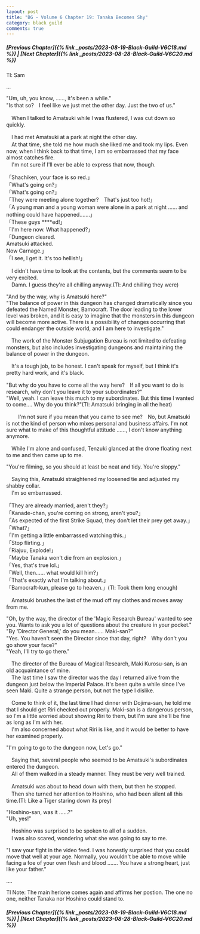 ```yaml
---
layout: post
title: "BG - Volume 6 Chapter 19: Tanaka Becomes Shy"
category: black guild
comments: true
---
```


##### [Previous Chapter]({% link _posts/2023-08-19-Black-Guild-V6C18.md %}) \| [Next Chapter]({% link _posts/2023-08-28-Black-Guild-V6C20.md %})



Tl: Sam

…


"Um, uh, you know, ......, it's been a while."   
"Is that so?　I feel like we just met the other day. Just the two of us."

　When I talked to Amatsuki while I was flustered, I was cut down so quickly.

　I had met Amatsuki at a park at night the other day.   
　At that time, she told me how much she liked me and took my lips. Even now, when I think back to that time, I am so embarrassed that my face almost catches fire.   
　I'm not sure if I'll ever be able to express that now, though.   
<!--more-->

「Shachiken, your face is so red.」   
「What's going on?」   
「What's going on?」   
「They were meeting alone together?　That's just too hot!」   
「A young man and a young woman were alone in a park at night ...... and nothing could have happened.......」   
「These guys ****ed!」   
「I'm here now. What happened?」   
「Dungeon cleared.   
Amatsuki attacked.   
Now Carnage.」   
「I see, I get it. It's too hellish!」

　I didn't have time to look at the contents, but the comments seem to be very excited.   
　Damn. I guess they're all chilling anyway.(Tl: And chilling they were)

"And by the way, why is Amatsuki here?"   
"The balance of power in this dungeon has changed dramatically since you defeated the Named Monster, Bamocraft. The door leading to the lower level was broken, and it is easy to imagine that the monsters in this dungeon will become more active. There is a possibility of changes occurring that could endanger the outside world, and I am here to investigate."

　The work of the Monster Subjugation Bureau is not limited to defeating monsters, but also includes investigating dungeons and maintaining the balance of power in the dungeon.

　It's a tough job, to be honest. I can't speak for myself, but I think it's pretty hard work, and it's black.

"But why do you have to come all the way here?　If all you want to do is research, why don't you leave it to your subordinates?"      
"Well, yeah. I can leave this much to my subordinates. But this time I wanted to come.... Why do you think?"(Tl: Amatsuki bringing in all the heat)

　
　I'm not sure if you mean that you came to see me?　No, but Amatsuki is not the kind of person who mixes personal and business affairs. I'm not sure what to make of this thoughtful attitude ......, I don't know anything anymore.

　While I'm alone and confused, Tenzuki glanced at the drone floating next to me and then came up to me.

"You're filming, so you should at least be neat and tidy. You're sloppy."

　Saying this, Amatsuki straightened my loosened tie and adjusted my shabby collar.   
　I'm so embarrassed.

「They are already married, aren't they?」   
「Kanade-chan, you're coming on strong, aren't you?」   
「As expected of the first Strike Squad, they don't let their prey get away.」   
「What?」   
「I'm getting a little embarrassed watching this.」   
「Stop flirting.」   
「Riajuu, Explode!」   
「Maybe Tanaka won't die from an explosion.」   
「Yes, that's true lol.」   
「Well, then...... what would kill him?」   
「That's exactly what I'm talking about.」   
「Bamocraft-kun, please go to heaven.」(Tl: Took them long enough)

　Amatsuki brushes the last of the mud off my clothes and moves away from me.

"Oh, by the way, the director of the 'Magic Research Bureau' wanted to see you. Wants to ask you a lot of questions about the creature in your pocket."   
"By 'Director General,' do you mean...... Maki-san?"   
"Yes. You haven't seen the Director since that day, right?　Why don't you go show your face?"   
"Yeah, I'll try to go there."   

　The director of the Bureau of Magical Research, Maki Kurosu-san, is an old acquaintance of mine.   
　The last time I saw the director was the day I returned alive from the dungeon just below the Imperial Palace. It's been quite a while since I've seen Maki. Quite a strange person, but not the type I dislike.   

　Come to think of it, the last time I had dinner with Dojima-san, he told me that I should get Riri checked out properly. Maki-san is a dangerous person, so I'm a little worried about showing Riri to them, but I'm sure she'll be fine as long as I'm with her.   
　I'm also concerned about what Riri is like, and it would be better to have her examined properly.

"I'm going to go to the dungeon now, Let's go."

　Saying that, several people who seemed to be Amatsuki's subordinates entered the dungeon.   
　All of them walked in a steady manner. They must be very well trained.

　Amatsuki was about to head down with them, but then he stopped.   
　Then she turned her attention to Hoshino, who had been silent all this time.(Tl: Like a Tiger staring down its prey)

"Hoshino-san, was it ......?"   
"Uh, yes!"

　Hoshino was surprised to be spoken to all of a sudden.   
　I was also scared, wondering what she was going to say to me.

"I saw your fight in the video feed. I was honestly surprised that you could move that well at your age. Normally, you wouldn't be able to move while facing a foe of your own flesh and blood ....... You have a strong heart, just like your father."



....

Tl Note: The main herione comes again and affirms her postion. The one no one, neither Tanaka nor Hoshino could stand to.



##### [Previous Chapter]({% link _posts/2023-08-19-Black-Guild-V6C18.md %}) \| [Next Chapter]({% link _posts/2023-08-28-Black-Guild-V6C20.md %})
